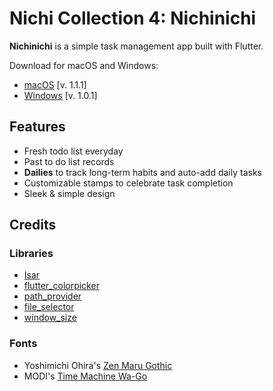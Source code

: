 # Nichi Collection 4: Nichinichi

**Nichinichi** is a simple task management app built with Flutter.  

Download for macOS and Windows:
* [macOS](https://tamitakada.github.io/nichinichi-website/) [v. 1.1.1]
* [Windows](https://apps.microsoft.com/store/detail/nichinichi/9N51824D8BGV) [v. 1.0.1]

## Features
* Fresh todo list everyday
* Past to do list records
* **Dailies** to track long-term habits and auto-add daily tasks
* Customizable stamps to celebrate task completion
* Sleek & simple design

## Credits
### Libraries
* [Isar](https://isar.dev/)
* [flutter_colorpicker](https://pub.dev/packages/flutter_colorpicker)
* [path_provider](https://pub.dev/packages/path_provider)
* [file_selector](https://pub.dev/packages/file_selector)
* [window_size](https://github.com/google/flutter-desktop-embedding/tree/main/plugins/window_size)

### Fonts
* Yoshimichi Ohira's [Zen Maru Gothic](https://fonts.google.com/specimen/Zen+Maru+Gothic?query=zen+maru)
* MODI's [Time Machine Wa-Go](http://modi.jpn.org/font_timemachine-wa.php)
